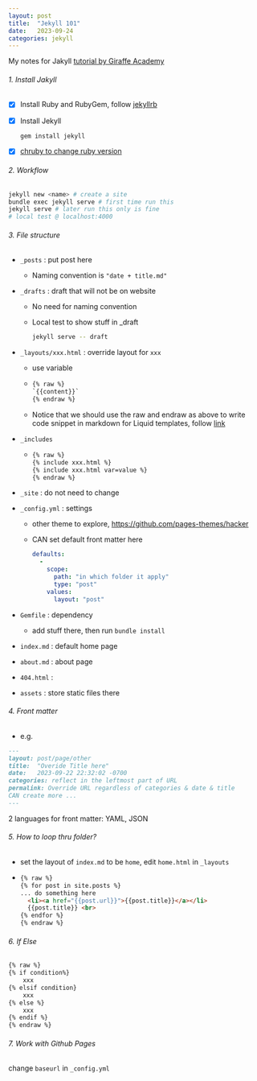 ```yaml
---
layout: post
title:  "Jekyll 101"
date:   2023-09-24
categories: jekyll
---
```


My notes for Jakyll [tutorial by Giraffe Academy](https://www.youtube.com/watch?v=T1itpPvFWHI&list=PLLAZ4kZ9dFpOPV5C5Ay0pHaa0RJFhcmcB&index=2) 



###### 1. Install Jakyll

- [x] Install Ruby and RubyGem, follow [jekyllrb]( https://jekyllrb.com/docs/installation/macos/)

- [x] Install Jekyll

  ```bash
  gem install jekyll
  ```

- [x] [chruby to change ruby version](https://www.moncefbelyamani.com/how-to-install-xcode-homebrew-git-rvm-ruby-on-mac/#how-to-install-different-versions-of-ruby-and-switch-between-them)



###### 2. Workflow

```bash
jekyll new <name> # create a site
bundle exec jekyll serve # first time run this
jekyll serve # later run this only is fine
# local test @ localhost:4000
```



###### 3. File structure

- `_posts` : put post here

  - Naming convention is `"date + title.md"`

- `_drafts` : draft that will not be on website

  - No need for naming convention

  - Local test to show stuff in _draft

    ```bash
    jekyll serve -- draft 
    ```

- `_layouts/xxx.html` : override layout for `xxx`

  - use variable  

  - ```html
    {% raw %}
    `{{content}}`
    {% endraw %}
    ```
    
  - Notice that we should use the raw and endraw as above to write code snippet in markdown for Liquid templates, follow [link](https://github.com/planetjekyll/quickrefs/blob/master/FAQ.md)

- `_includes`

  - ```html
    {% raw %}
    {% include xxx.html %}
    {% include xxx.html var=value %}
    {% endraw %}
    ```

- `_site` : do not need to change

- `_config.yml` : settings

  - other theme to explore, https://github.com/pages-themes/hacker

  - CAN set default front matter here

    ```yaml
    defaults:
      -
        scope:
          path: "in which folder it apply"
          type: "post"
        values:
          layout: "post"
    ```

- `Gemfile` : dependency

  - add stuff there, then run `bundle install`

- `index.md` : default home page

- `about.md` : about page 

- `404.html` :

- `assets` : store static files there



###### 4. Front matter

- e.g.

 ```markdown
 ---
 layout: post/page/other
 title:  "Overide Title here"
 date:   2023-09-22 22:32:02 -0700
 categories: reflect in the leftmost part of URL
 permalink: Override URL regardless of categories & date & title
 CAN create more ...
 ---
 ```

2 languages for front matter: YAML, JSON



###### 5. How to loop thru folder?

- set the layout of `index.md` to be `home`, edit `home.html` in `_layouts`

- ```html
  {% raw %}
  {% for post in site.posts %}
  ... do something here
  	<li><a href="{{post.url}}">{{post.title}}</a></li>
  	{{post.title}} <br>
  {% endfor %}
  {% endraw %}
  ```



###### 6. If Else

```html
{% raw %}
{% if condition%}
	xxx
{% elsif condition}
	xxx
{% else %}
	xxx
{% endif %}
{% endraw %}
```



###### 7. Work with Github Pages

change `baseurl` in `_config.yml`
